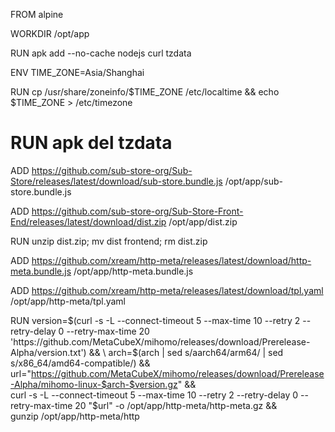 FROM alpine

WORKDIR /opt/app

RUN apk add --no-cache nodejs curl tzdata

ENV TIME_ZONE=Asia/Shanghai 

RUN cp /usr/share/zoneinfo/$TIME_ZONE /etc/localtime && echo $TIME_ZONE > /etc/timezone

# RUN apk del tzdata

ADD https://github.com/sub-store-org/Sub-Store/releases/latest/download/sub-store.bundle.js /opt/app/sub-store.bundle.js

ADD https://github.com/sub-store-org/Sub-Store-Front-End/releases/latest/download/dist.zip /opt/app/dist.zip

RUN unzip dist.zip; mv dist frontend; rm dist.zip

ADD https://github.com/xream/http-meta/releases/latest/download/http-meta.bundle.js /opt/app/http-meta.bundle.js

ADD https://github.com/xream/http-meta/releases/latest/download/tpl.yaml /opt/app/http-meta/tpl.yaml

RUN version=$(curl -s -L --connect-timeout 5 --max-time 10 --retry 2 --retry-delay 0 --retry-max-time 20 'https://github.com/MetaCubeX/mihomo/releases/download/Prerelease-Alpha/version.txt') && \
  arch=$(arch | sed s/aarch64/arm64/ | sed s/x86_64/amd64-compatible/) && \
  url="https://github.com/MetaCubeX/mihomo/releases/download/Prerelease-Alpha/mihomo-linux-$arch-$version.gz" && \
  curl -s -L --connect-timeout 5 --max-time 10 --retry 2 --retry-delay 0 --retry-max-time 20 "$url" -o /opt/app/http-meta/http-meta.gz && \
  gunzip /opt/app/http-meta/http
